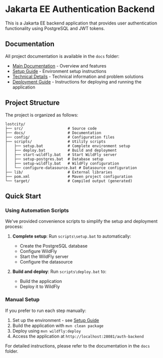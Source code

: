 # Jakarta EE Authentication Backend

This is a Jakarta EE backend application that provides user authentication functionality using PostgreSQL and JWT tokens.

## Documentation

All project documentation is available in the `docs` folder:

- [Main Documentation](docs/README.md) - Overview and features
- [Setup Guide](docs/SETUP.md) - Environment setup instructions
- [Technical Details](docs/TECH.md) - Technical information and problem solutions
- [Deployment Guide](docs/RUN.md) - Instructions for deploying and running the application

## Project Structure

The project is organized as follows:

```
lostcity/
├── src/                    # Source code
├── docs/                   # Documentation
├── config/                 # Configuration files
├── scripts/                # Utility scripts
│   ├── setup.bat           # Complete environment setup
│   ├── deploy.bat          # Build and deployment
│   ├── start-wildfly.bat   # Start WildFly server
│   ├── setup-postgres.bat  # Database setup
│   ├── setup-wildfly.bat   # WildFly configuration
│   └── configure-datasource.bat # Datasource configuration
├── lib/                    # External libraries
├── pom.xml                 # Maven project configuration
└── target/                 # Compiled output (generated)
```

## Quick Start

### Using Automation Scripts

We've provided convenience scripts to simplify the setup and deployment process:

1. **Complete setup**: Run `scripts\setup.bat` to automatically:
   - Create the PostgreSQL database
   - Configure WildFly
   - Start the WildFly server
   - Configure the datasource

2. **Build and deploy**: Run `scripts\deploy.bat` to:
   - Build the application
   - Deploy it to WildFly

### Manual Setup

If you prefer to run each step manually:

1. Set up the environment - see [Setup Guide](docs/SETUP.md)
2. Build the application with `mvn clean package`
3. Deploy using `mvn wildfly:deploy`
4. Access the application at `http://localhost:28081/auth-backend`

For detailed instructions, please refer to the documentation in the `docs` folder. 